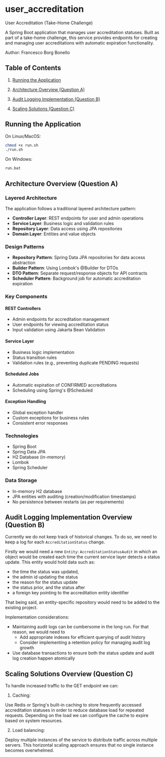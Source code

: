 # user_accreditation
User Accreditation (Take-Home Challenge)

A Spring Boot application that manages user accreditation statuses. Built as part of a take-home challenge, this service provides endpoints for creating and managing user accreditations with automatic expiration functionality.

Author: Francesco Borg Bonello

## Table of Contents
1. [Running the Application](#running-the-application)

2. [Architecture Overview (Question A)](#architecture-overview-question-a)

3. [Audit Logging Implementation (Question B)](#audit-logging-implementation-overview-question-b)

4. [Scaling Solutions (Question C)](#scaling-solutions-overview-question-c)

## Running the Application

On Linux/MacOS:
```bash
chmod +x run.sh  
./run.sh      
```

On Windows:
```bash
run.bat      
```

## Architecture Overview (Question A)

### Layered Architecture
The application follows a traditional layered architecture pattern:
- **Controller Layer**: REST endpoints for user and admin operations
- **Service Layer**: Business logic and validation rules
- **Repository Layer**: Data access using JPA repositories
- **Domain Layer**: Entities and value objects

### Design Patterns
- **Repository Pattern**: Spring Data JPA repositories for data access abstraction
- **Builder Pattern**: Using Lombok's @Builder for DTOs
- **DTO Pattern**: Separate request/response objects for API contracts
- **Scheduler Pattern**: Background job for automatic accreditation expiration

### Key Components

#### REST Controllers
- Admin endpoints for accreditation management
- User endpoints for viewing accreditation status
- Input validation using Jakarta Bean Validation

#### Service Layer
- Business logic implementation
- Status transition rules
- Validation rules (e.g., preventing duplicate PENDING requests)

#### Scheduled Jobs
- Automatic expiration of CONFIRMED accreditations
- Scheduling using Spring's @Scheduled

#### Exception Handling
- Global exception handler
- Custom exceptions for business rules
- Consistent error responses

### Technologies
- Spring Boot
- Spring Data JPA
- H2 Database (in-memory)
- Lombok
- Spring Scheduler

### Data Storage
- In-memory H2 database
- JPA entities with auditing (creation/modification timestamps)
- No persistence between restarts (as per requirements)

## Audit Logging Implementation Overview (Question B)

Currently we do not keep track of historical changes. To do so, we need to keep a log for each `AccreditationStatus` change. 

Firstly we would need a new `Entity`: `AccreditationStatusAudit` in which an object would be created each time the current service layer detects a status update. This entity would hold data such as:
- the time the status was updated,
- the admin id updating the status
- the reason for the status update
- the status prior, and the status after
- a foreign key pointing to the accreditation entity identifier

That being said, an entity-specific repository would need to be added to the existing project.

Implementation considerations:
- Maintaining audit logs can be cumbersome in the long run. For that reason, we would need to
    - Add appropriate indexes for efficient querying of audit history
    - Consider implementing a retention policy for managing audit log growth
- Use database transactions to ensure both the status update and audit log creation happen atomically

## Scaling Solutions Overview (Question C)

To handle increased traffic to the GET endpoint we can:

1. Caching:

Use Redis or Spring's built-in caching to store frequently accessed accreditation statuses in order to reduce database load for repeated requests. Depending on the load we can configure the cache to expire based on system resources.

2. Load balancing:

Deploy multiple instances of the service to distribute traffic across multiple servers. This horizontal scaling approach ensures that no single instance becomes overwhelmed.
